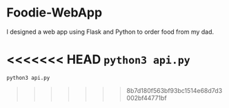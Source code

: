 # Foodie-WebApp
I designed a web app using Flask and Python to order food from my dad.

<<<<<<< HEAD
```python3 api.py```
=======
```python3 api.py```
>>>>>>> 8b7d180f563bf93bc1514e68d7d3002bf44771bf
